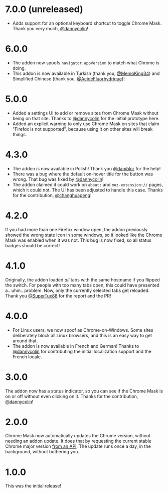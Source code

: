 # 7.0.0 (unreleased)

- Adds support for an optional keyboard shortcut to toggle Chrome Mask. Thank you very much, [@dannycolin](https://github.com/dannycolin)!

# 6.0.0

- The addon now spoofs `navigator.appVersion` to match what Chrome is doing.
- This addon is now available in Turkish (thank you, [@MemoKing34](https://github.com/MemoKing34)) and Simplified Chinese (thank you, [@AcideFluorhydrique](https://github.com/AcideFluorhydrique))!

# 5.0.0

- Added a settings UI to add or remove sites from Chrome Mask without being on that site. Thanks to [@dannycolin](https://github.com/dannycolin) for the initial prototype here.
- Added an explicit warning to only use Chrome Mask on sites that claim "Firefox is not supported", because using it on other sites will break things.

# 4.3.0

- The addon is now available in Polish! Thank you [@damblor](https://github.com/damblor) for the help!
- There was a bug where the default on-hover title for the button was wrong. That bug was fixed by [@dannycolin](https://github.com/dannycolin)!
- The addon claimed it could work on `about:` and `moz-extension://` pages, which it could not. The UI has been adjusted to handle this case. Thanks for the contribution, [@changhuapeng](https://github.com/changhuapeng)!

# 4.2.0

If you had more than one Firefox window open, the addon previously showed the wrong state icon in some windows, so it looked like the Chrome Mask was enabled when it was not. This bug is now fixed, so all status badges should be correct!

# 4.1.0

Originally, the addon loaded _all_ tabs with the same hostname if you flipped the switch. For people with too many tabs open, this could have presented a.. uhm.. problem. Now, only the currently selected tabs get reloaded. Thank you [@SuperTux88](https://github.com/SuperTux88) for the report and the PR!

# 4.0.0

- For Linux users, we now spoof as Chrome-on-Windows. Some sites deliberately block all Linux browsers, and this is an easy way to get around that.
- The addon is now available in French and German! Thanks to [@dannycolin](https://github.com/dannycolin) for contributing the initial localization support and the French locale.

# 3.0.0

The addon now has a status indicator, so you can see if the Chrome Mask is on or off without even clicking on it. Thanks for the contribution, [@dannycolin](https://github.com/dannycolin)!

# 2.0.0

Chrome Mask now automatically updates the Chrome version, without needing an addon update. It does that by requesting the current stable Chrome major version [from an API](https://chrome-mask-remote-storage.0b101010.services/current-chrome-major-version.txt). The update runs once a day, in the background, without bothering you.

# 1.0.0

This was the initial release!
